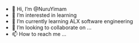 - 👋 Hi, I’m @NuruYimam
- 👀 I’m interested in learning
- 🌱 I’m currently learning ALX software engineering
- 💞️ I’m looking to collaborate on ...
- 📫 How to reach me ...

<!---
NuruYimam/NuruYimam is a ✨ special ✨ repository because its `README.md` (this file) appears on your GitHub profile.
You can click the Preview link to take a look at your changes.
--->
